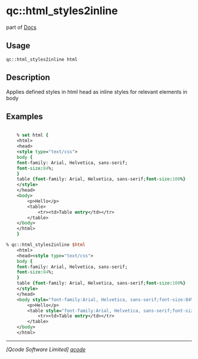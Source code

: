 qc::html_styles2inline
======================

part of [Docs](.)

Usage
-----
`qc::html_styles2inline html`

Description
-----------
Applies defined styles in html head as inline styles for relevant elements in body

Examples
--------
```tcl

    % set html {
    <html>
    <head>
    <style type="text/css">
    body {
    font-family: Arial, Helvetica, sans-serif;
    font-size:84%;
    }
    table {font-family: Arial, Helvetica, sans-serif;font-size:100%}
    </style>
    </head>
    <body>
        <p>Hello</p>
        <table>
            <tr><td>Table entry</td></tr>
        </table>
    </body>
    </html>
    }

% qc::html_styles2inline $html
    <html>
    <head><style type="text/css">
    body {
    font-family: Arial, Helvetica, sans-serif;
    font-size:84%;
    }
    table {font-family: Arial, Helvetica, sans-serif;font-size:100%}
    </style>
    </head>
    <body style="font-family:Arial, Helvetica, sans-serif;font-size:84%">
        <p>Hello</p>
        <table style="font-family:Arial, Helvetica, sans-serif;font-size:100%">
            <tr><td>Table entry</td></tr>
        </table>
    </body>
    </html>

```

----------------------------------
*[Qcode Software Limited] [qcode]*

[qcode]: http://www.qcode.co.uk "Qcode Software"